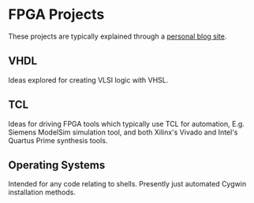 # FPGA Projects

These projects are typically explained through a [personal blog site](http://blog.abbey1.org.uk/index.php/technology/).

## VHDL

Ideas explored for creating VLSI logic with VHSL.

## TCL

Ideas for driving FPGA tools which typically use TCL for automation, E.g. Siemens ModelSim simulation tool, and both Xilinx's Vivado and Intel's Quartus Prime synthesis tools.

## Operating Systems

Intended for any code relating to shells. Presently just automated Cygwin installation methods.
